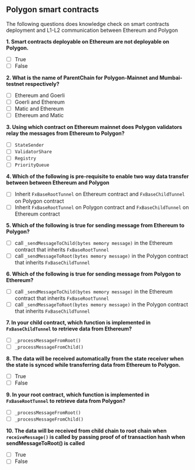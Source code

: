 ## Polygon smart contracts
The following questions does knowledge check on smart contracts deployment and L1-L2 communication between Ethereum and Polygon

**1. Smart contracts deployable on Ethereum are not deployable on Polygon.**
- [ ] True
- [ ] False

**2. What is the name of ParentChain for Polygon-Mainnet and Mumbai-testnet respectively?**
- [ ] Ethereum and Goerli
- [ ] Goerli and Ethereum
- [ ] Matic and Ethereum
- [ ] Ethereum and Matic

**3. Using which contract on Ethereum mainnet does Polygon validators relay the messages from Ethereum to Polygon?**
- [ ] `StateSender`
- [ ] `ValidatorShare`
- [ ] `Registry`
- [ ] `PriorityQueue`

**4. Which of the following is pre-requisite to enable two way data transfer between between Ethereum and Polygon**
- [ ] Inherit `FxBaseRootTunnel` on Ethereum contract and `FxBaseChildTunnel` on Polygon contract
- [ ] Inherit `FxBaseRootTunnel` on Polygon contract and `FxBaseChildTunnel` on Ethereum contract

**5. Which of the following is true for sending message from Ethereum to Polygon?**
- [ ] call `_sendMessageToChild(bytes memory message)` in the Ethereum contract that inherits `FxBaseRootTunnel`
- [ ] call `_sendMessageToRoot(bytes memory message)` in the Polygon contract that inherits `FxBaseChildTunnel`

**6. Which of the following is true for sending message from Polygon to Ethereum?**
- [ ] call `_sendMessageToChild(bytes memory message)` in the Ethereum contract that inherits `FxBaseRootTunnel`
- [ ] call `_sendMessageToRoot(bytes memory message)` in the Polygon contract that inherits `FxBaseChildTunnel`

**7. In your child contract, which function is implemented  in `FxBaseChildTunnel` to retrieve data from Ethereum?**
- [ ] `_processMessageFromRoot()`
- [ ] `_processMessageFromChild()` 

**8. The data will be received automatically from the state receiver when the state is synced while transferring data from Ethereum to Polygon.**
- [ ] True
- [ ] False

**9. In your root contract, which function is implemented  in `FxBaseRootTunnel` to retrieve data from Polygon?**
- [ ] `_processMessageFromRoot()`
- [ ] `_processMessageFromChild()`

**10. The data will be received from child chain to root chain when `receiveMessage()` is called by passing proof of of transaction hash when sendMessageToRoot() is called**
- [ ] True
- [ ] False